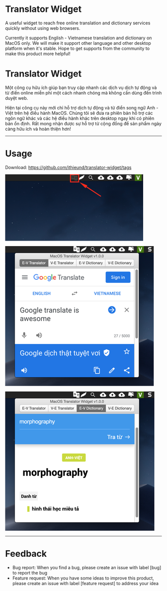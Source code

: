 # Translator Widget
A useful widget to reach free online translation and dictionary services quickly without using web browsers.

Currently it supports English - Vietnamese translation and dictionary on MacOS only.
We will make it support other language and other desktop platform when it's stable.
Hope to get supports from the community to make this product more helpful!

# Translator Widget
Một công cụ hữu ích giúp bạn truy cập nhanh các dịch vụ dịch tự động và từ điển online miễn phí một cách nhanh chóng mà không cần dùng đến trình duyệt web.

Hiện tại công cụ này mới chỉ hỗ trợ dịch tự động và từ điển song ngữ Anh - Việt trên hệ điều hành MacOS.
Chúng tôi sẽ đưa ra phiên bản hỗ trợ các ngôn ngữ khác và các hệ điều hành khác trên desktop ngay khi có phiên bản ổn định.
Rất mong nhận được sự hỗ trợ từ cộng đồng để sản phẩm ngày càng hữu ích và hoàn thiện hơn!

------------------------------------------------
# Usage
Download: https://github.com/ithieund/translator-widget/tags

![Widget Icon](https://github.com/ithieund/translator-widget/raw/main/Screenshots/01.%20Widget%20Icon.png)

![Translator](https://github.com/ithieund/translator-widget/raw/main/Screenshots/02.%20Translator.png)

![Dictionary](https://github.com/ithieund/translator-widget/raw/main/Screenshots/03.%20Dictionary.png)

------------------------------------------------
# Feedback
- Bug report: When you find a bug, please create an issue with label [bug] to report the bug
- Feature request: When you have some ideas to improve this product, please create an issue with label [feature request] to address your idea
